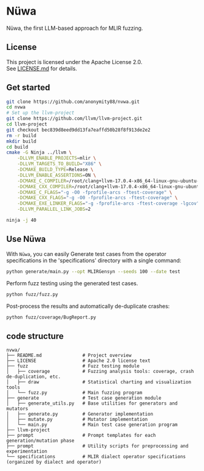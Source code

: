 # Nüwa

Nüwa, the first LLM-based approach for MLIR fuzzing. 

## License  
This project is licensed under the Apache License 2.0.  
See [LICENSE.md](LICENSE.md) for details.  
 
## Get started

``` bash
git clone https://github.com/anonymity88/nvwa.git
cd nvwa
# Set up the llvm-project
git clone https://github.com/llvm/llvm-project.git
cd llvm-project
git checkout bec839d8eed9dd13fa7eaffd50b28f8f913de2e2
rm -r build
mkdir build
cd build
cmake -G Ninja ../llvm \
    -DLLVM_ENABLE_PROJECTS=mlir \
    -DLLVM_TARGETS_TO_BUILD="X86" \
    -DCMAKE_BUILD_TYPE=Release \
    -DLLVM_ENABLE_ASSERTIONS=ON \
    -DCMAKE_C_COMPILER=/root/clang+llvm-17.0.4-x86_64-linux-gnu-ubuntu-22.04/bin/clang \
    -DCMAKE_CXX_COMPILER=/root/clang+llvm-17.0.4-x86_64-linux-gnu-ubuntu-22.04/bin/clang++\
    -DCMAKE_C_FLAGS="-g -O0 -fprofile-arcs -ftest-coverage" \
    -DCMAKE_CXX_FLAGS="-g -O0 -fprofile-arcs -ftest-coverage" \
    -DCMAKE_EXE_LINKER_FLAGS="-g -fprofile-arcs -ftest-coverage -lgcov" \
    -DLLVM_PARALLEL_LINK_JOBS=2

ninja -j 40
```

## Use Nüwa

With `Nüwa`, you can easily Generate test cases from the operator specifications in the 'specifications' directory with a single command:
```bash
python generate/main.py --opt MLIRGensyn --seeds 100 --date test
```

Perform fuzz testing using the generated test cases.
```bash
python fuzz/fuzz.py
```

Post-process the results and automatically de-duplicate crashes:
```bash
python fuzz/coverage/BugReport.py
```

## code structure
```tree
nvwa/
├── README.md               # Project overview
├── LICENSE                 # Apache 2.0 license text
├── fuzz                    # Fuzz testing module
│   ├── coverage            # Fuzzing analysis tools: coverage, crash de-duplication, etc.
│   ├── draw                # Statistical charting and visualization tools
│   └── fuzz.py             # Main fuzzing program
├── generate                # Test case generation module
│   ├── generate_utils.py   # Base utilities for generators and mutators
│   ├── generate.py         # Generator implementation
│   ├── mutate.py           # Mutator implementation
│   └── main.py             # Main test case generation program
├── llvm-project     
├── prompt                  # Prompt templates for each generation/mutation phase
├── prompt                  # Utility scripts for preprocessing and experimentation
└── specifications          # MLIR dialect operator specifications (organized by dialect and operator)
```
